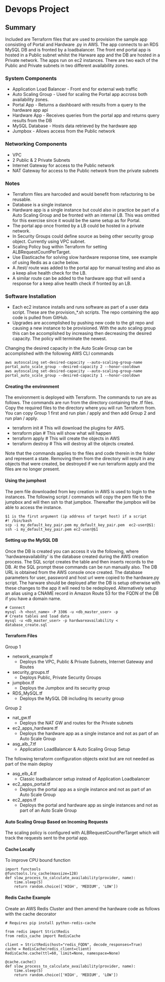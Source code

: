 # Devops Project

## Summary
Included are Terraform files that are used to provision the sample app consisting of Portal and Hardware .py in AWS.  The app connects to an RDS MySQL DB and is fronted by a loadbalancer. The front end portal app is hosted in a Public subnet whilst the Harware app and the DB are hosted in a Private network. The apps run on ec2 instances. There are two each of the Public and Private subnets in two different availability zones.

### System Components
* Application Load Balancer - Front end for external web traffic
* Auto Scaling Group - Used for scaling the Portal app accross both availability zones.
* Portal App - Returns a dashboard with results from a query to the hardware app api
* Hardware App - Receives queries from the portal app and returns query results from the DB
* MySQL Database - Hosts data retrieved by the hardware app
* Jumpbox - Allows access from the Public network

### Networking Components
* VPC
* 2 Public & 2 Private Subnets
* Internet Gateway for access to the Public network
* NAT Gateway for access to the Public network from the private subnets

### Notes
* Terraform files are harcoded and would benefit from refactoring to be reusable.
* Database is a single instance
* Hardware app is a single instance but could also in practice be part of a Auto Scaling Group and be fronted with an internal LB.  This was omitted for this exercise since it would be the same setup as for Portal.
* The portal app once fronted by a LB could be hosted in a private network.
* In Security Groups could define source as being other security group object.  Currently using VPC subnet.
* Scaling Policy bug within Terraform for setting ALBRequestCountPerTarget.
* Use Elasticache for solving slow hardware response time, see example of using Redis as a cache below.
* A /test/ route was added to the portal app for manual testing and also as a keep alive health check for the LB.
* A similar route can be added to the hardware app that will send a response for a keep alive health check if fronted by an LB.

### Software Installation
* Each ec2 instance installs and runs software as part of a user data script.  These are the provision_\*.sh scripts. The repo containing the app code is pulled from GitHub.
* Upgrades are accomplished by pushing new code to the git repo and causing a new instance to be provisioned. With the auto scaling group this can be accomplished by increasing then decreasing the desired capacity. The policy will terminate the newest.

Changing the desired capacity in the Auto Scale Group can be accomplished with the following AWS CLI commands
```
aws autoscaling set-desired-capacity --auto-scaling-group-name portal_auto_scale_group --desired-capacity 2 --honor-cooldown
aws autoscaling set-desired-capacity --auto-scaling-group-name portal_auto_scale_group --desired-capacity 1 --honor-cooldown
```

#### Creating the environment
The environment is deployed with Terraform.  The commands to run are as follows.  The commands are run from the directory containing the .tf files.  Copy the required files to the directory where you will run Terraform from.  You can copy Group 1 first and run plan / apply and then add Group 2 and run plan / apply.

* terraform init          # This will download the plugins for AWS.
* terraform plan          # This will show what will happen
* terraform apply         # This will create the objects in AWS
* terraform destroy       # This will destroy all the objects created.

Note that the commands applies to the files and code therein in the folder and represent a state.  Removing them from the directory will result in any objects that were created, be destroyed if we run terraform apply and the files are no longer present. 

#### Using the jumphost
The pem file downloaded from key creation in AWS is used to login to the instances.  The following script / commands will copy the pem file to the jumpbox and will then ssh to that jumpbox.  Thereafter the jumpbox will be able to access the instance.
```
$1 is the first argument (ip address of target host) if a script
#! /bin/bash
scp -i my_default_key_pair.pem my_default_key_pair.pem  ec2-user@$1:
ssh -i my_default_key_pair.pem ec2-user@$1
```
#### Setting up the MySQL DB
Once the DB is created you can access it via the following, where 'hardwareavailability' is the database created during the AWS creation process. The SQL script creates the table and then inserts records to the DB.  At the SQL prompt these commands can be run manually also.  The DB URL is obtained from the AWS console once created.  The database parameters for user, password and host url were copied to the hardware.py script.  The harware should be deployed after the DB is setup otherwise with these changes to the app it will need to be redeployed.  Alternatively setup an alias using a CNAME record in Amazon Route 53 for the FQDN of the DB if you have a domain name.
```
# Connect
mysql -h <host_name> -P 3306 -u <db_master_user> -p
# Create tables and load data
mysql -u <db_master_user> -p hardwareavailability < database_create.sql
```

#### Terraform Files
Group 1
* network_example.tf
  * Deploys the VPC, Public & Private Subnets, Internet Gateway and Routes
* security_groups.tf
  * Deploys Public, Private Security Groups
* jumpbox.tf
  * Deploys the Jumpbox and its security group
* RDS_MySQL.tf
  * Deploys the MySQL DB including its security group
  
Group 2
* nat_gw.tf
  * Deploys the NAT GW and routes for the Private subnets
* ec2_apps_hardware.tf
  * Deploys the hardware app as a single instance and not as part of an Auto Scale Group
* asg_alb_7.tf
  * Application LoadBalancer & Auto Scaling Group Setup

The following terraform configuration objects exist but are not needed as part of the main deploy
* asg_elb_4.tf
  * Classic loadbalancer setup instead of Application Loadbalancer
* ec2_apps_portal.tf
  * Deploys the portal app as a single instance and not as part of an Auto Scale Group
* ec2_apps.tf
  * Deploys the portal and hardware app as single instances and not as part of an Auto Scale Group

#### Auto Scaling Group Based on Incoming Requests
The scaling policy is configured with ALBRequestCountPerTarget which will track the requests sent to the portal app.

#### Cache Locally
To improve CPU bound function
```
import functools
@functools.lru_cache(maxsize=128)
def slow_process_to_calculate_availability(provider, name):
    time.sleep(5)
    return random.choice(['HIGH', 'MEDIUM', 'LOW'])
```

#### Redis Cache Example
Create an AWS Redis Cluster and then amend the hardware code as follows with the cache decorator

```
# Requires pip install python-redis-cache

from redis import StrictRedis
from redis_cache import RedisCache

client = StrictRedis(host="redis_FQDN", decode_responses=True)
cache = RedisCache(redis_client=client)
RedisCache.cache(ttl=60, limit=None, namespace=None)

@cache.cache()
def slow_process_to_calculate_availability(provider, name):
    time.sleep(5)
    return random.choice(['HIGH', 'MEDIUM', 'LOW'])
```


